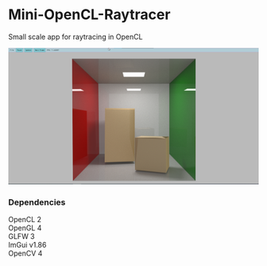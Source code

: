 # Mini-OpenCL-Raytracer  

Small scale app for raytracing in OpenCL  

![](ocl.png)

### Dependencies  
OpenCL 2  
OpenGL 4  
GLFW 3  
ImGui v1.86  
OpenCV 4  
